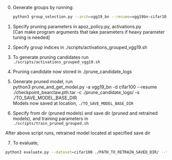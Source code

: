 
0) Generate groups by running:

   ```bash
   python3 group_selection.py --arch=vgg19_bn --resume=vgg19bn-cifar100.pth.tar --dataset=cifar100 --ngroups=10
   ```

1) Specify pruning parameters in apoz_policy.py, activations.py <br>
   [Can make program arguments that take parameters if heavy parameter tuning is needed] <br>

2) Specify group indices in ./scripts/activations_grouped_vgg19.sh <br>

3) To generate pruning candidates run `./scripts/activations_grouped_vgg19.sh`  <br>

4) Pruning candidate now stored in ./prune_candidate_logs <br>

5) Generate pruned model, run   <br>
   python3 prune_and_get_model.py -a vgg19_bn -d cifar100 --resume ./checkpoint_bearclaw.pth.tar  -c ./prune_candidate_logs/ -s ./TO_SAVE_MODEL_BASE_DIR <br>
   Models now saved at location, `./TO_SAVE_MODEL_BASE_DIR` <br>

6) Specify from dir (pruned models) and save dir (pruned and retrained models), and training parameters in <br>
   `./scripts/train_pruned_grouped.sh` <br>

After above script runs, retrained model located at specified save dir <br>

7) To evaluate, <br>

  ```bash
  python3 evaluate.py --dataset=cifar100 ./PATH_TO_RETRAIN_SAVED_DIR/ --test-batch 128
  ```

